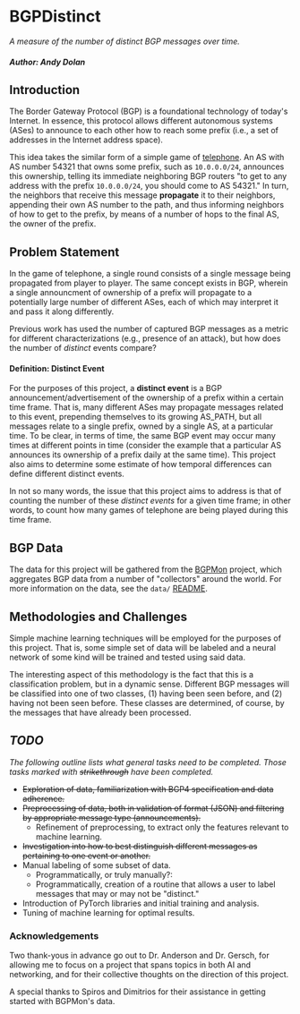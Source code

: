 # BGPDistinct
*A measure of the number of distinct BGP messages over time.*
##### Author: Andy Dolan

## Introduction
The Border Gateway Protocol (BGP) is a foundational technology of today's
Internet. In essence, this protocol allows different autonomous systems (ASes)
to announce to each other how to reach some prefix (i.e., a set of addresses in
the Internet address space).

This idea takes the similar form of a simple game of [telephone](https://en.wikipedia.org/wiki/Chinese_whispers).
An AS with AS number 54321 that owns some prefix, such as `10.0.0.0/24`,
announces this ownership, telling its immediate neighboring BGP routers "to get
to any address with the prefix `10.0.0.0/24`, you should come to AS 54321." In
turn, the neighbors that receive this message **propagate** it to their
neighbors, appending their own AS number to the path, and thus informing
neighbors of how to get to the prefix, by means of a number of hops to the final
AS, the owner of the prefix.

## Problem Statement
In the game of telephone, a single round consists of a single message being
propagated from player to player. The same concept exists in BGP, wherein a
single announcment of ownership of a prefix will propagate to a potentially
large number of different ASes, each of which may interpret it and pass it along
differently.

Previous work has used the number of captured BGP messages as a metric for
different characterizations (e.g., presence of an attack), but how does the
number of *distinct* events compare?

#### Definition: Distinct Event
For the purposes of this project, a **distinct event** is a BGP
announcement/advertisement of the ownership of a prefix within a certain time
frame. That is, many different ASes may propagate messages related to this
event, prepending themselves to its growing AS\_PATH, but all messages relate to
a single prefix, owned by a single AS, at a particular time. To be clear, in
terms of time, the same BGP event may occur many times at different points in
time (consider the example that a particular AS announces its ownership of a
prefix daily at the same time). This project also aims to determine some
estimate of how temporal differences can define different distinct events.

In not so many words, the issue that this project aims to address is that of
counting the number of these *distinct events* for a given time frame; in other
words, to count how many games of telephone are being played during this
time frame.

## BGP Data
The data for this project will be gathered from the [BGPMon](www.bgpmon.io)
project, which aggregates BGP data from a number of "collectors" around the
world. For more information on the data, see the `data/` [README](./data).

## Methodologies and Challenges
Simple machine learning techniques will be employed for the purposes of this
project. That is, some simple set of data will be labeled and a neural network
of some kind will be trained and tested using said data.

The interesting aspect of this methodology is the fact that this is a
classification problem, but in a dynamic sense. Different BGP messages will be
classified into one of two classes, (1) having been seen before, and (2) having
not been seen before. These classes are determined, of course, by the messages
that have already been processed.

## *TODO*
*The following outline lists what general tasks need to be completed. Those
tasks marked with ~~strikethrough~~ have been completed.*
* ~~Exploration of data, familiarization with BGP4 specification and data
  adherence.~~
* ~~Preprocessing of data, both in validation of format (JSON) and filtering by
  appropriate message type (announcements).~~
  * Refinement of preprocessing, to extract only the features relevant to
    machine learning.
* ~~Investigation into how to best distinguish different messages as pertaining to
  one event or another.~~
* Manual labeling of some subset of data.
  * Programmatically, or truly manually?:
  * Programmatically, creation of a routine that allows a user to label messages
    that may or may not be "distinct."
* Introduction of PyTorch libraries and initial training and analysis.
* Tuning of machine learning for optimal results.

### Acknowledgements
Two thank-yous in advance go out to Dr. Anderson and Dr. Gersch, for allowing me
to focus on a project that spans topics in both AI and networking, and for their
collective thoughts on the direction of this project.

A special thanks to Spiros and Dimitrios for their assistance in getting started
with BGPMon's data.

